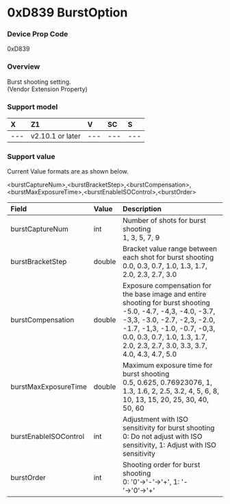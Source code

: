# 0xD839 BurstOption

### Device Prop Code

0xD839

### Overview

Burst shooting setting.  
(Vendor Extension Property)

### Support model

| X | Z1 | V | SC | S |
|:--|:--|:--|:--|:--|
| --- | v2.10.1 or later | --- | --- | --- |

### Support value

Current Value formats are as shown below.  

\<burstCaptureNum\>,\<burstBracketStep\>,\<burstCompensation\>,\<burstMaxExposureTime\>,\<burstEnableISOControl\>,\<burstOrder\>

| Field | Value | Description |
|:--|:--|:--|
| burstCaptureNum | int | Number of shots for burst shooting<br>1, 3, 5, 7, 9 |
| burstBracketStep | double | Bracket value range between each shot for burst shooting<br>0.0, 0.3, 0.7, 1.0, 1.3, 1.7, 2.0, 2.3, 2.7, 3.0 |
| burstCompensation | double | Exposure compensation for the base image and entire shooting for burst shooting<br>-5.0, -4.7, -4,3, -4.0, -3.7, -3,3, -3.0, -2.7, -2,3, -2.0, -1.7, -1,3, -1.0, -0.7, -0,3, 0.0, 0.3, 0.7, 1.0, 1.3, 1.7, 2.0, 2.3, 2.7, 3.0, 3.3, 3.7, 4.0, 4.3, 4.7, 5.0 |
| burstMaxExposureTime | double | Maximum exposure time for burst shooting<br>0.5, 0.625, 0.76923076, 1, 1.3, 1.6, 2, 2.5, 3.2, 4, 5, 6, 8, 10, 13, 15, 20, 25, 30, 40, 50, 60 |
| burstEnableISOControl | int | Adjustment with ISO sensitivity for burst shooting<br>0: Do not adjust with ISO sensitivity, 1: Adjust with ISO sensitivity |
| burstOrder | int | Shooting order for burst shooting<br>0: '0'→'-'→'+', 1: '-'→'0'→'+' |
